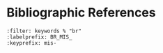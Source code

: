 # Bibliographic References
```{bibliography}
:filter: keywords % "br" 
:labelprefix: BR_MIS_
:keyprefix: mis-
```